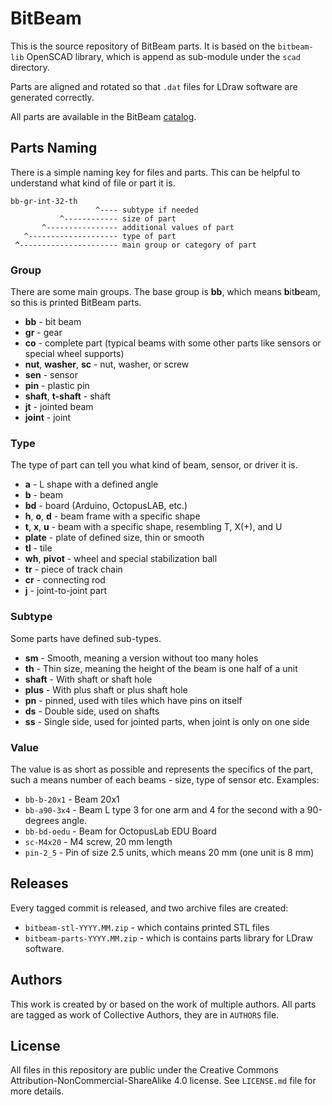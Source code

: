 # BitBeam

This is the source repository of BitBeam parts. It is based on the `bitbeam-lib` OpenSCAD library, which is append as sub-module under the ``scad`` directory.

Parts are aligned and rotated so that `.dat` files for LDraw software are generated correctly.

All parts are available in the BitBeam [catalog](https://catalog.bitbeam.cc).

## Parts Naming

There is a simple naming key for files and parts. This can be helpful to understand what kind of file or part it is.

```
bb-gr-int-32-th
                   ^---- subtype if needed
           ^------------ size of part
       ^---------------- additional values of part
   ^-------------------- type of part
 ^---------------------- main group or category of part
```

### Group

There are some main groups. The base group is **bb**, which means **b**it**b**eam, so this is printed BitBeam parts.

- **bb** - bit beam
- **gr** - gear
- **co** - complete part (typical beams with some other parts like sensors or special wheel supports)
- **nut**, **washer**, **sc** - nut, washer, or screw
- **sen** - sensor
- **pin** - plastic pin
- **shaft**, **t-shaft** - shaft
- **jt** - jointed beam
- **joint** - joint

### Type

The type of part can tell you what kind of beam, sensor, or driver it is.

- **a** - L shape with a defined angle
- **b** - beam
- **bd** - board (Arduino, OctopusLAB, etc.)
- **h**, **o**, **d** - beam frame with a specific shape
- **t**, **x**, **u** - beam with a specific shape, resembling T, X(+), and U
- **plate** - plate of defined size, thin or smooth
- **tl** - tile
- **wh**, **pivot** - wheel and special stabilization ball
- **tr** - piece of track chain
- **cr** - connecting rod
- **j** - joint-to-joint part

### Subtype

Some parts have defined sub-types.

- **sm** - Smooth, meaning a version without too many holes
- **th** - Thin size, meaning the height of the beam is one half of a unit
- **shaft** - With shaft or shaft hole
- **plus** - With plus shaft or plus shaft hole
- **pn** - pinned, used with tiles which have pins on itself
- **ds** - Double side, used on shafts
- **ss** - Single side, used for jointed parts, when joint is only on one side

### Value

The value is as short as possible and represents the specifics of the part, such a means number of each beams - size, type of sensor etc. Examples:

- `bb-b-20x1` - Beam 20x1
- `bb-a90-3x4` - Beam L type 3 for one arm and 4 for the second with a 90-degrees angle.
- `bb-bd-oedu` - Beam for OctopusLab EDU Board
- `sc-M4x20` - M4 screw, 20 mm length
- `pin-2_5` - Pin of size 2.5 units, which means 20 mm (one unit is 8 mm)

## Releases

Every tagged commit is released, and two archive files are created:

- `bitbeam-stl-YYYY.MM.zip` - which contains printed STL files
- `bitbeam-parts-YYYY.MM.zip` - which is contains parts library for LDraw
    software.

## Authors

This work is created by or based on the work of multiple authors. All parts are tagged as work of Collective Authors, they are in ``AUTHORS`` file.

## License

All files in this repository are public under the Creative Commons
Attribution-NonCommercial-ShareAlike 4.0 license. See ``LICENSE.md`` file
for more details.
